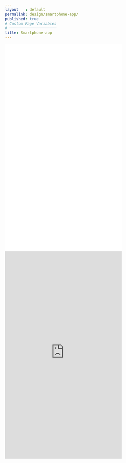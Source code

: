 ```yaml
---
layout   : default
permalink: design/smartphone-app/
published: true
# Custom Page Variables
# ─────────────────────
title: Smartphone-app
---
```

<div class="container">
<div class="row">
<div class="col-12">
<iframe width="375" height="667" src="../../assets/Images/DEFINITIEF.mp4" frameborder="0" allow="autoplay; encrypted-media" allowfullscreen></iframe> 


<iframe width="375" height="667" src="https://xd.adobe.com/embed/05d16162-2154-43f5-7f75-25cf28e1a2c3-73e0/" frameborder="0" allowfullscreen></iframe>
</div>
</div>
</div>
